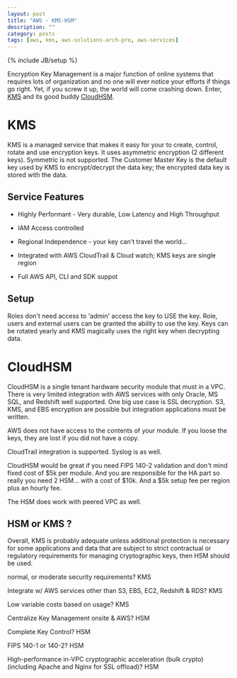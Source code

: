 ```yaml
---
layout: post
title: "AWS - KMS-HSM"
description: ""
category: posts
tags: [aws, kms, aws-solutions-arch-pro, aws-services]
---
```

{% include JB/setup %}

Encryption Key Management is a major function of online systems that requires lots of organization and no one will ever notice your efforts if things go right. Yet, if you screw it up, the world will come crashing down. Enter, [KMS](https://aws.amazon.com/kms/) and its good buddy [CloudHSM](https://aws.amazon.com/cloudhsm/). 

# KMS

KMS is a managed service that makes it easy for your to create, control, rotate and use encryption keys. It uses asymmetric encryption (2 different keys). Symmetric is not supported. The Customer Master Key is the default key used by KMS to encrypt/decrypt the data key; the encrypted data key is stored with the data. 

## Service Features

* Highly Performant - Very durable, Low Latency and High Throughput

* IAM Access controlled

* Regional Independence - your key can't travel the world...

* Integrated with AWS CloudTrail & Cloud watch; KMS keys are single region

* Full AWS API, CLI and SDK suppot

## Setup

Roles don't need access to 'admin' access the key to USE the key. Role, users and external users can be granted the ability to use the key. Keys can be rotated yearly and KMS magically uses the right key when decrypting data.

# CloudHSM

CloudHSM is a single tenant hardware security module that must in a VPC. There is very limited integration with AWS services with only Oracle, MS SQL, and Redshift well supported. One big use case is SSL decryption. S3, KMS, and EBS encryption are possible but integration applications must be written. 

AWS does not have access to the contents of your module. If you loose the keys, they are lost if you did not have a copy.

CloudTrail integration is supported. Syslog is as well.

CloudHSM would be great if you need FIPS 140-2 validation and don't mind fixed cost of $5k per module. And you are responsible for the HA part so really you need 2 HSM... with a cost of $10k. And a $5k setup fee per region plus an hourly fee.

The HSM does work with peered VPC as well.

## HSM or KMS ?

Overall, KMS is probably adequate unless additional protection is necessary for some applications and data that are subject to strict contractual or regulatory requirements for managing cryptographic keys, then HSM should be used.

normal, or moderate security requirements? KMS

Integrate w/ AWS services other than S3, EBS, EC2, Redshift & RDS? KMS

Low variable costs based on usage? KMS 

Centralize Key Management onsite & AWS? HSM

Complete Key Control? HSM

FIPS 140-1 or 140-2? HSM

High-performance in-VPC cryptographic acceleration (bulk crypto) (including Apache and Nginx for SSL offload)? HSM

